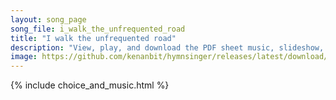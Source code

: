 ```yaml
---
layout: song_page
song_file: i_walk_the_unfrequented_road
title: "I walk the unfrequented road"
description: "View, play, and download the PDF sheet music, slideshow, and audio. Lyrics: I walk the unfrequented road with open eye and ear; I watch afield the farmer load the bounty of the year.  I filch the fruit of no one's toil— no tre... english secular 4part autumn"
image: https://github.com/kenanbit/hymnsinger/releases/latest/download/i_walk_the_unfrequented_road-trad.png
---
```


{% include choice_and_music.html %}